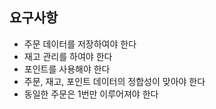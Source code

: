 ## 요구사항

- 주문 데이터를 저장하여야 한다
- 재고 관리를 하여야 한다
- 포인트를 사용해야 한다
- 주문, 재고, 포인트 데이터의 정합성이 맞아야 한다
- 동일한 주문은 1번만 이루어져야 한다
